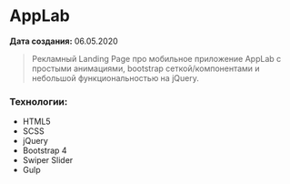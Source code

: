﻿# AppLab

**Дата создания:** 06.05.2020

> Рекламный Landing Page про мобильное приложение AppLab с простыми анимациями,
> bootstrap сеткой/компонентами и небольшой функциональностью на jQuery.

### Технологии:

- HTML5
- SCSS
- jQuery
- Bootstrap 4
- Swiper Slider
- Gulp

